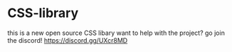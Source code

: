 # CSS-library
this is a new open source CSS libary want to help with the project? go join the discord! https://discord.gg/UXcr8MD



